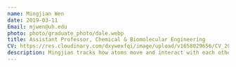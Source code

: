 ```yaml
---
name: Mingjian Wen
date: 2019-03-11
Email: mjwen@uh.edu
photo: photo/graduate_photo/dale.webp
title: Assistant Professor, Chemical & Biomolecular Engineering
CV: https://res.cloudinary.com/dxywexfqi/image/upload/v1658029656/CV_20220716_68a2d0d0bf.pdf
description: Mingjian tracks how atoms move and interact with each other on weekdays and cheers for soccer games on weekends. He seems to be tied to spherical objects.
---
```


<!-- [CV](https://res.cloudinary.com/dxywexfqi/image/upload/v1658029656/CV_20220716_68a2d0d0bf.pdf) -->
